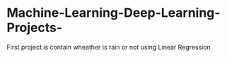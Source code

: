 # Machine-Learning-Deep-Learning-Projects-

First project is contain wheather is rain or not using Linear Regression
